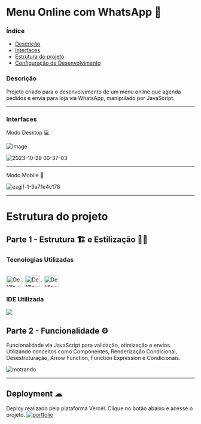 # Menu Online com WhatsApp :page_with_curl:

### Índice
<ul>
  <a href="#descrição"><li>Descrição</li></a>
  <a href="#interfaces"><li>Interfaces</li></a>
  <a href="#estrutura-do-projeto"><li>Estrutura do projeto</li></a>
  <a href="#deployment-"><li>Configuração de Desenvolvimento</li></a>
</ul>

### Descrição
Projeto criado para o desenvolvimento de um menu online que agenda pedidos e envia para loja via WhatsApp, manipulado por JavaScript.


<hr>

### Interfaces
Modo Desktop 💻

![image](https://github.com/jefersonmarciano/Menu/assets/44215511/d376b1b7-4323-4941-8f5d-60ed0109bddb)

![2023-10-29 00-37-03](https://github.com/jefersonmarciano/Menu/assets/44215511/648bdd4e-7ac7-4203-92dd-bfd2df5b4419)


<hr>

Modo Mobile 📲

![ezgif-1-9a71e4c178](https://github.com/jefersonmarciano/Menu/assets/44215511/5627b047-51f1-4c90-8893-0f4c7ab13c6d)


<hr>

# Estrutura do projeto
## Parte 1 - Estrutura 🏗 e Estilização 👨‍🎨
### Tecnologias Utilizadas
<div style="display: inline_block"><br>
  <img align="center" alt="Devs-HTML" height="30" width="40" src="https://cdn.jsdelivr.net/gh/devicons/devicon/icons/html5/html5-original.svg">-
  <img align="center" alt="Devs-CSS" height="30" width="40" src="https://cdn.jsdelivr.net/gh/devicons/devicon/icons/sass/sass-original.svg">-
  <img align="center" alt="Devs-JavaScript" height="30" width="40" src="https://cdn.jsdelivr.net/gh/devicons/devicon/icons/react/react-original.svg">
</div>


### IDE Utilizada
<div> 
<img src="https://img.shields.io/badge/Visual_Studio_Code-0078D4?style=for-the-badge&logo=visual%20studio%20code&logoColor=white">
</div>


## Parte 2 - Funcionalidade ⚙

Funcionalidade via JavaScript para validação, otimização e envios. Utilizando conceitos como Componentes, Renderização Condicional, Desestruturação, Arrow Function, Function Expression e Condicionais. 

![motrando](https://github.com/jefersonmarciano/Menu/assets/44215511/576178eb-5464-4083-848b-7cd437fc173c)

<hr>

## Deployment ☁

Deploy realizado pela plataforma Vercel. Clique no botão abaixo e acesse o projeto.
[![portfolio](https://img.shields.io/badge/-CLIQUE%20AQUI-yellowgreen)](https://menu-beta-dusky.vercel.app/)
